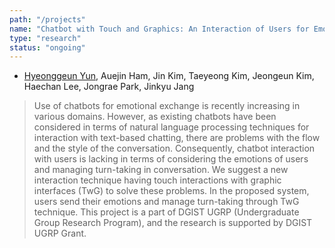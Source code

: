 ```yaml
---
path: "/projects"
name: "Chatbot with Touch and Graphics: An Interaction of Users for Emotional Expression and Turn-taking"
type: "research"
status: "ongoing"
---
```


- <u>Hyeonggeun Yun</u>, Auejin Ham, Jin Kim, Taeyeong Kim, Jeongeun Kim, Haechan Lee, Jongrae Park, Jinkyu Jang
> Use of chatbots for emotional exchange is recently increasing in various domains. However, as existing chatbots have been considered in terms of natural language processing techniques for interaction with text-based chatting, there are problems with the flow and the style of the conversation. Consequently, chatbot interaction with users is lacking in terms of considering the emotions of users and managing turn-taking in conversation. We suggest a new interaction technique having touch interactions with graphic interfaces (TwG) to solve these problems. In the proposed system, users send their emotions and manage turn-taking through TwG technique. This project is a part of DGIST UGRP (Undergraduate Group Research Program), and the research is supported by DGIST UGRP Grant.